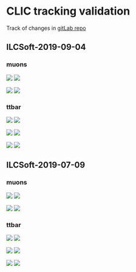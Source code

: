 # CLIC tracking validation

Track of changes in [gitLab repo](https://gitlab.cern.ch/CLICdp/SoftwareConfigurations/iLCSoft/-/releases)

##  ILCSoft-2019-09-04

### muons
![](plots/clic_releases_validation/ILCSoft-2019-09-04/muons/eff_vs_pT_minNhits3.png)
![](plots/clic_releases_validation/ILCSoft-2019-09-04/muons/eff_vs_theta_minNhits3.png)

![](plots/clic_releases_validation/ILCSoft-2019-09-04/muons/fake_vs_pt_minNhits3.png)
![](plots/clic_releases_validation/ILCSoft-2019-09-04/muons/fake_vs_theta_minNhits3.png)

### ttbar
![](plots/clic_releases_validation/ILCSoft-2019-09-04/ttbar3TeV/eff_vs_pt_minNhits4.png)
![](plots/clic_releases_validation/ILCSoft-2019-09-04/ttbar3TeV/eff_vs_theta_minNhits4.png)

![](plots/clic_releases_validation/ILCSoft-2019-09-04/ttbar3TeV/fake_vs_pt_minNhits4.png)
![](plots/clic_releases_validation/ILCSoft-2019-09-04/ttbar3TeV/fake_vs_theta_minNhits4.png)

![](plots/clic_releases_validation/ILCSoft-2019-09-04/ttbar3TeV/dupl_vs_pt_minNhits4.png)
![](plots/clic_releases_validation/ILCSoft-2019-09-04/ttbar3TeV/dupl_vs_theta_minNhits4.png)

##  ILCSoft-2019-07-09

### muons
![](plots/clic_releases_validation/ILCSoft-2019-07-09/muons/eff_vs_pT_minNhits3.png)
![](plots/clic_releases_validation/ILCSoft-2019-07-09/muons/eff_vs_theta_minNhits3.png)

![](plots/clic_releases_validation/ILCSoft-2019-07-09/muons/fake_vs_pT_minNhits3.png)
![](plots/clic_releases_validation/ILCSoft-2019-07-09/muons/fake_vs_theta_minNhits3.png)

### ttbar
![](plots/clic_releases_validation/ILCSoft-2019-07-09/ttbar3TeV/eff_vs_pt_minNhits4.png)
![](plots/clic_releases_validation/ILCSoft-2019-07-09/ttbar3TeV/eff_vs_theta_minNhits4.png)

![](plots/clic_releases_validation/ILCSoft-2019-07-09/ttbar3TeV/fake_vs_pt_minNhits4.png)
![](plots/clic_releases_validation/ILCSoft-2019-07-09/ttbar3TeV/fake_vs_theta_minNhits4.png)

![](plots/clic_releases_validation/ILCSoft-2019-07-09/ttbar3TeV/dupl_vs_pt_minNhits4.png)
![](plots/clic_releases_validation/ILCSoft-2019-07-09/ttbar3TeV/dupl_vs_theta_minNhits4.png)

